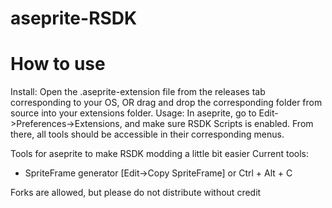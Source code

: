 # aseprite-RSDK


# How to use
Install: Open the .aseprite-extension file from the releases tab corresponding to your OS, OR drag and drop the corresponding folder from source into your extensions folder.
Usage: In aseprite, go to Edit->Preferences->Extensions, and make sure RSDK Scripts is enabled. From there, all tools should be accessible in their corresponding menus.


Tools for aseprite to make RSDK modding a little bit easier
Current tools: 
- SpriteFrame generator [Edit->Copy SpriteFrame] or Ctrl + Alt + C

Forks are allowed, but please do not distribute without credit